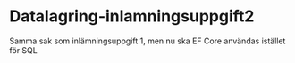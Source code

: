 # Datalagring-inlamningsuppgift2
Samma sak som inlämningsuppgift 1, men nu ska EF Core användas istället för SQL
